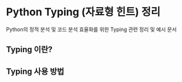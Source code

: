 # Python Typing (자료형 힌트) 정리

Python의 정적 분석 및 코드 분석 효율화를 위한 Typing 관련 정리 및 예시 문서

## Typing 이란?

## Typing 사용 방법